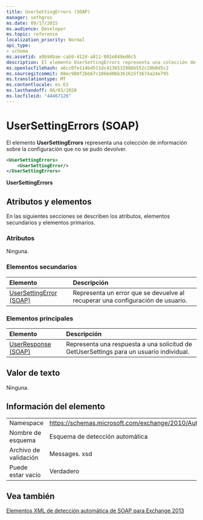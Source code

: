 ```yaml
---
title: UserSettingErrors (SOAP)
manager: sethgros
ms.date: 09/17/2015
ms.audience: Developer
ms.topic: reference
localization_priority: Normal
api_type:
- schema
ms.assetid: a9b94bae-cab9-412d-a811-801e849ed6c5
description: El elemento UserSettingErrors representa una colección de información sobre la configuración que no se pudo devolver.
ms.openlocfilehash: a6cc0fe114bd511dc4136532986b552c28b0d5c2
ms.sourcegitcommit: 88ec988f2bb67c1866d06b361615f3674a24e795
ms.translationtype: MT
ms.contentlocale: es-ES
ms.lasthandoff: 06/03/2020
ms.locfileid: "44467126"
---
```

# <a name="usersettingerrors-soap"></a>UserSettingErrors (SOAP)

El elemento **UserSettingErrors** representa una colección de información sobre la configuración que no se pudo devolver. 
  
```XML
<UserSettingErrors>
    <UserSettingError/>
</UserSettingErrors>
```

 **UserSettingErrors**
## <a name="attributes-and-elements"></a>Atributos y elementos

En las siguientes secciones se describen los atributos, elementos secundarios y elementos primarios.
  
### <a name="attributes"></a>Atributos

Ninguna.
  
### <a name="child-elements"></a>Elementos secundarios

|**Elemento**|**Descripción**|
|:-----|:-----|
|[UserSettingError (SOAP)](usersettingerror-soap.md) <br/> |Representa un error que se devuelve al recuperar una configuración de usuario.  <br/> |
   
### <a name="parent-elements"></a>Elementos principales

|**Elemento**|**Descripción**|
|:-----|:-----|
|[UserResponse (SOAP)](userresponse-soap.md) <br/> |Representa una respuesta a una solicitud de GetUserSettings para un usuario individual.  <br/> |
   
## <a name="text-value"></a>Valor de texto

Ninguna.
  
## <a name="element-information"></a>Información del elemento

|||
|:-----|:-----|
|Namespace  <br/> |https://schemas.microsoft.com/exchange/2010/Autodiscover  <br/> |
|Nombre de esquema  <br/> |Esquema de detección automática  <br/> |
|Archivo de validación  <br/> |Messages. xsd  <br/> |
|Puede estar vacío  <br/> |Verdadero  <br/> |
   
## <a name="see-also"></a>Vea también



[Elementos XML de detección automática de SOAP para Exchange 2013](soap-autodiscover-xml-elements-for-exchange-2013.md)

